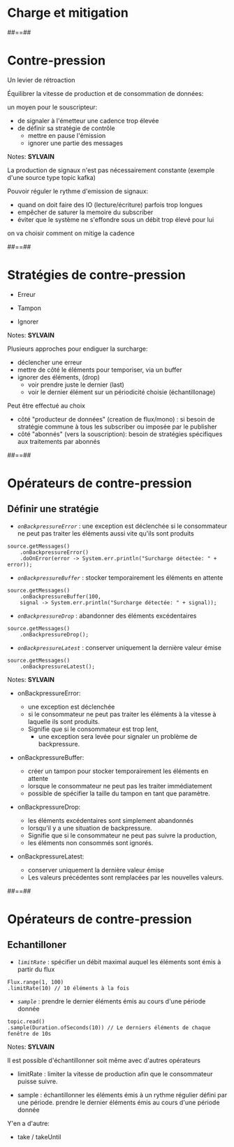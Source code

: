 <!-- .slide: class="transition bg-pink" -->
# Charge et mitigation

##==##

# Contre-pression

Un levier de rétroaction

Équilibrer la vitesse de production et de consommation de données:

un moyen pour le souscripteur:
- de signaler à l'émetteur une cadence trop élevée
- de définir sa stratégie de contrôle
    - mettre en pause l'émission
    - ignorer une partie des messages

Notes:
**SYLVAIN**

La production de signaux n'est pas nécessairement constante
(exemple d'une source type topic kafka)

Pouvoir réguler le rythme d'emission de signaux:

- quand on doit faire des IO (lecture/écriture) parfois trop longues
- empêcher de saturer la memoire du subscriber
- éviter que le système ne s'effondre sous un débit trop élevé pour lui

on va choisir comment on mitige la cadence

##==##
<!-- .slide: class="" -->

# Stratégies de contre-pression

- Erreur

- Tampon

- Ignorer


Notes:
**SYLVAIN**


Plusieurs approches pour endiguer la surcharge:
- déclencher une erreur
- mettre de côté le éléments pour temporiser, via un buffer
- ignorer des éléments, (drop)
    - voir prendre juste le dernier (last)
    - voir le dernier élément sur un périodicité choisie (échantillonage)

Peut être effectué au choix
- côté "producteur de données" (creation de flux/mono) : si besoin de stratégie commune à tous les subscriber ou imposée par le publisher
- côté "abonnés" (vers la souscription): besoin de stratégies spécifiques aux traitements par abonnés

##==##
<!-- .slide: class="" -->

# Opérateurs de contre-pression

## Définir une stratégie

- _`onBackpressureError`_ : une exception est déclenchée si le consommateur ne peut pas traiter les éléments aussi vite qu'ils sont produits
```java[]
source.getMessages()
    .onBackpressureError()
    .doOnError(error -> System.err.println("Surcharge détectée: " + error));
```

- _`onBackpressureBuffer`_ : stocker temporairement les éléments en attente
```java[]
source.getMessages()
    .onBackpressureBuffer(100, 
    signal -> System.err.println("Surcharge détectée: " + signal));
```

- _`onBackpressureDrop`_ : abandonner des éléments excédentaires
```java[]
source.getMessages()
    .onBackpressureDrop();
```

- _`onBackpressureLatest`_ : conserver uniquement la dernière valeur émise
```java[]
source.getMessages()
    .onBackpressureLatest();
```
<!-- .element: class="list-fragment" -->

Notes:
**SYLVAIN**

- onBackpressureError: 
    - une exception est déclenchée 
    - si le consommateur ne peut pas traiter les éléments à la vitesse à laquelle ils sont produits. 
    - Signifie que si le consommateur est trop lent, 
        - une exception sera levée pour signaler un problème de backpressure.

- onBackpressureBuffer: 
    - créer un tampon pour stocker temporairement les éléments en attente 
    - lorsque le consommateur ne peut pas les traiter immédiatement
    - possible de spécifier la taille du tampon en tant que paramètre. 

- onBackpressureDrop: 
   - les éléments excédentaires sont simplement abandonnés 
   - lorsqu'il y a une situation de backpressure. 
   - Signifie que si le consommateur ne peut pas suivre la production, 
    - les éléments non consommés sont ignorés.

- onBackpressureLatest:
    - conserver uniquement la dernière valeur émise 
    - Les valeurs précédentes sont remplacées par les nouvelles valeurs.

##==##
<!-- .slide: class="" -->

# Opérateurs de contre-pression

## Echantilloner


- _`limitRate`_ : spécifier un débit maximal auquel les éléments sont émis à partir du flux
```java[]
Flux.range(1, 100)
.limitRate(10) // 10 éléments à la fois
```

- _`sample`_ : prendre le dernier éléments émis au cours d'une période donnée
```java[]
topic.read()
.sample(Duration.ofSeconds(10)) // Le derniers éléments de chaque fenêtre de 10s
```
<!-- .element: class="list-fragment" -->


Notes:
**SYLVAIN**

Il est possible d'échantillonner soit même avec d'autres opérateurs

- limitRate :
limiter la vitesse de production afin que le consommateur puisse suivre.

- sample :
échantillonner les éléments émis à un rythme régulier défini par une période. 
prendre le dernier éléments émis au cours d'une période donnée

Y'en a d'autre:
- take / takeUntil
